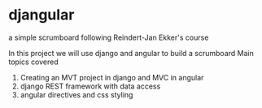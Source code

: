# djangular
a simple scrumboard following Reindert-Jan Ekker's course

In this project we will use django and angular to build a scrumboard
Main topics covered

1. Creating an MVT project in django and MVC in angular
2. django REST framework with data access
3. angular directives and css styling 
